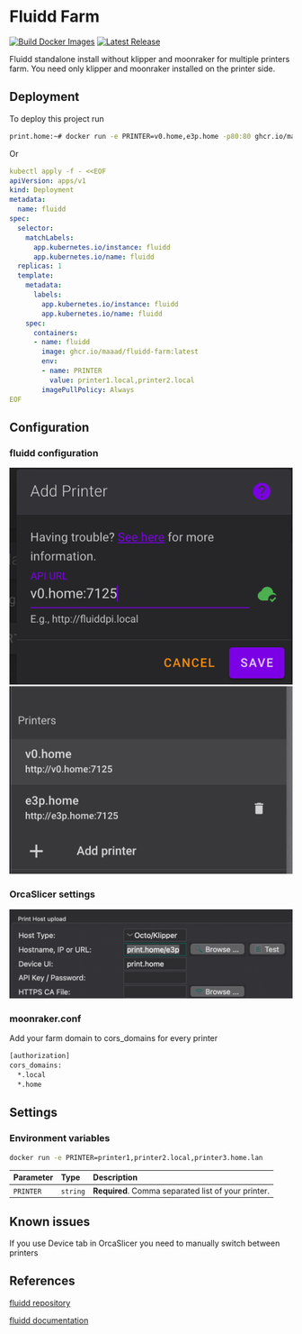 # Fluidd Farm
[![Build Docker Images](https://github.com/maaad/fluidd-farm/actions/workflows/docker-publish.yml/badge.svg)](https://github.com/maaad/fluidd-farm/actions/workflows/docker-publish.yml)
[![Latest Release](https://img.shields.io/github/release/fluidd-core/fluidd.svg?style=flat-square)](https://github.com/fluidd-core/fluidd/releases/latest)

Fluidd standalone install without klipper and moonraker for multiple printers farm. You need only klipper and moonraker installed on the printer side.

## Deployment

To deploy this project run

```bash
print.home:~# docker run -e PRINTER=v0.home,e3p.home -p80:80 ghcr.io/maaad/fluidd-farm:latest
```

Or 

```yaml
kubectl apply -f - <<EOF
apiVersion: apps/v1
kind: Deployment
metadata:
  name: fluidd
spec:
  selector:
    matchLabels:
      app.kubernetes.io/instance: fluidd
      app.kubernetes.io/name: fluidd
  replicas: 1 
  template:
    metadata:
      labels:
        app.kubernetes.io/instance: fluidd
        app.kubernetes.io/name: fluidd
    spec:
      containers:
      - name: fluidd
        image: ghcr.io/maaad/fluidd-farm:latest
        env:
        - name: PRINTER
          value: printer1.local,printer2.local
        imagePullPolicy: Always
EOF
```

## Configuration

### fluidd configuration
![fluidd config](https://github.com/maaad/fluidd-farm/blob/main/docs/images/fluidd1.png?raw=true)
![fluidd config](https://github.com/maaad/fluidd-farm/blob/main/docs/images/fluidd2.png?raw=true)

### OrcaSlicer settings
![orcaslicer config](https://github.com/maaad/fluidd-farm/blob/main/docs/images/orcaslicer.png?raw=true)

### moonraker.conf
Add your farm domain to cors_domains for every printer
```bash
[authorization]
cors_domains:
  *.local
  *.home
```

## Settings

### Environment variables

```bash
docker run -e PRINTER=printer1,printer2.local,printer3.home.lan
```

| Parameter | Type     | Description                |
| :-------- | :------- | :------------------------- |
| `PRINTER` | `string` | **Required**. Comma separated list of your printer. |


## Known issues

If you use Device tab in OrcaSlicer you need to manually switch between printers

## References

[fluidd repository](https://github.com/fluidd-core/fluidd)

[fluidd documentation](https://docs.fluidd.xyz/configuration/multiple_printers)
